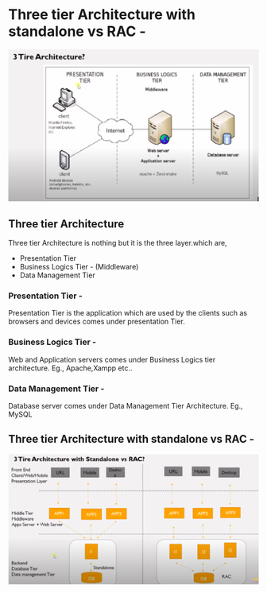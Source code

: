 # Three tier Architecture with standalone vs RAC -
<img src="../img/three-tier-architecture.png">

## Three tier Architecture
Three tier Architecture is nothing but it is the three layer.which are,<br>

 * Presentation Tier
 * Business Logics Tier - (Middleware)
 * Data Management Tier
### Presentation Tier -
<p>Presentation Tier is the application which are used by the clients such as browsers and devices comes under presentation Tier.</p>

### Business Logics Tier -
<p>Web and Application servers comes under Business Logics tier architecture. Eg., Apache,Xampp etc..</p> 

### Data Management Tier -
<p>Database server comes under Data Management Tier Architecture. Eg., MySQL</p>

## Three tier Architecture with standalone vs RAC -
<img src="../img/TTA_SvsR.png">